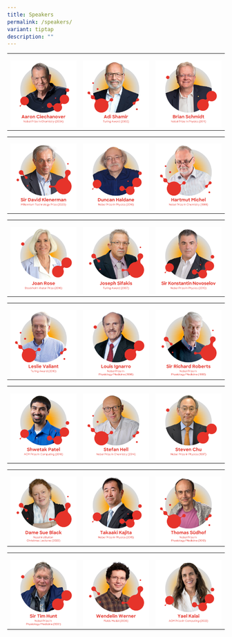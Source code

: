 ```yaml
---
title: Speakers
permalink: /speakers/
variant: tiptap
description: ""
---
```

<table style="minWidth: 75px">
<colgroup>
<col>
<col>
<col>
</colgroup>
<tbody>
<tr>
<td rowspan="1" colspan="1">
<p></p><a class="isomer-image-wrapper" href="/speakers/aaron-ciechanover/"><img style="width: 100%" height="auto" width="100%" alt="Aaron Ciechanover" src="/images/GYSS 2025/GYSS_2025_featured_speakers_01.png"></a>
</td>
<td rowspan="1" colspan="1">
<p></p><a class="isomer-image-wrapper" href="/adi-shamir/"><img style="width: 100%" height="auto" width="100%" alt="Adi Shamir" src="/images/GYSS 2025/GYSS_2025_featured_speakers_02.png"></a>
</td>
<td rowspan="1" colspan="1">
<p></p><a class="isomer-image-wrapper" href="/brian-schmidt/"><img style="width: 100%" height="auto" width="100%" alt="Brian Schmidt" src="/images/GYSS 2025/GYSS_2025_featured_speakers_03.png"></a>
</td>
</tr>
</tbody>
</table>
<table style="minWidth: 75px">
<colgroup>
<col>
<col>
<col>
</colgroup>
<tbody>
<tr>
<td rowspan="1" colspan="1">
<p></p><a class="isomer-image-wrapper" href="/david-klenerman/"><img style="width: 100%" height="auto" width="100%" alt="Sir David Klenerman" src="/images/GYSS 2025/GYSS_2025_featured_speakers_04.png"></a>
</td>
<td rowspan="1" colspan="1">
<p></p><a class="isomer-image-wrapper" href="/duncan-haldane/"><img style="width: 100%" height="auto" width="100%" alt="Duncan Haldane" src="/images/GYSS 2025/GYSS_2025_featured_speakers_05.png"></a>
</td>
<td rowspan="1" colspan="1">
<p></p><a class="isomer-image-wrapper" href="/hartmut-michel/"><img style="width: 100%" height="auto" width="100%" alt="Hartmut Michel" src="/images/GYSS 2025/GYSS_2025_featured_speakers_06.png"></a>
</td>
</tr>
</tbody>
</table>
<table style="minWidth: 75px">
<colgroup>
<col>
<col>
<col>
</colgroup>
<tbody>
<tr>
<td rowspan="1" colspan="1">
<p></p><a class="isomer-image-wrapper" href="/joan-rose/"><img style="width: 100%" height="auto" width="100%" alt="Joan Rose" src="/images/GYSS 2025/GYSS_2025_featured_speakers_07.png"></a>
</td>
<td rowspan="1" colspan="1">
<p></p><a class="isomer-image-wrapper" href="/joseph-sifakis/"><img style="width: 100%" height="auto" width="100%" alt="Joseph Sifakis" src="/images/GYSS 2025/GYSS_2025_featured_speakers_08.png"></a>
</td>
<td rowspan="1" colspan="1">
<p></p><a class="isomer-image-wrapper" href="/konstantin-novoselov/"><img style="width: 100%" height="auto" width="100%" alt="Sir Konstantin Novoselov" src="/images/GYSS 2025/GYSS_2025_featured_speakers_09.png"></a>
</td>
</tr>
</tbody>
</table>
<table style="minWidth: 75px">
<colgroup>
<col>
<col>
<col>
</colgroup>
<tbody>
<tr>
<td rowspan="1" colspan="1">
<p></p><a class="isomer-image-wrapper" href="/leslie-valiant/"><img style="width: 100%" height="auto" width="100%" alt="Leslie Valiant" src="/images/GYSS 2025/GYSS_2025_featured_speakers_10.png"></a>
</td>
<td rowspan="1" colspan="1">
<p></p><a class="isomer-image-wrapper" href="/louis-ignarro/"><img style="width: 100%" height="auto" width="100%" alt="Louis Ignarro" src="/images/GYSS 2025/GYSS_2025_featured_speakers_11.png"></a>
</td>
<td rowspan="1" colspan="1">
<p></p><a class="isomer-image-wrapper" href="/richard-roberts/"><img style="width: 100%" height="auto" width="100%" alt="Sir Richard Roberts" src="/images/GYSS 2025/GYSS_2025_featured_speakers_12.png"></a>
</td>
</tr>
</tbody>
</table>
<table style="minWidth: 75px">
<colgroup>
<col>
<col>
<col>
</colgroup>
<tbody>
<tr>
<td rowspan="1" colspan="1">
<p></p><a class="isomer-image-wrapper" href="/shwetak-patel/"><img style="width: 100%" height="auto" width="100%" alt="Shwetak Patel" src="/images/GYSS 2025/GYSS_2025_featured_speakers_13.png"></a>
</td>
<td rowspan="1" colspan="1">
<p></p><a class="isomer-image-wrapper" href="/stefan-hell/"><img style="width: 100%" height="auto" width="100%" alt="Stefan Hell" src="/images/GYSS 2025/GYSS_2025_featured_speakers_14.png"></a>
</td>
<td rowspan="1" colspan="1">
<p></p><a class="isomer-image-wrapper" href="/steven-chu/"><img style="width: 100%" height="auto" width="100%" alt="Steven Chu" src="/images/GYSS 2025/GYSS_2025_featured_speakers_15.png"></a>
</td>
</tr>
</tbody>
</table>
<table style="minWidth: 75px">
<colgroup>
<col>
<col>
<col>
</colgroup>
<tbody>
<tr>
<td rowspan="1" colspan="1">
<p></p><a class="isomer-image-wrapper" href="/sue-black/"><img style="width: 100%" height="auto" width="100%" alt="Dame Sue Black" src="/images/GYSS 2025/GYSS_2025_featured_speakers_16.png"></a>
</td>
<td rowspan="1" colspan="1">
<p></p><a class="isomer-image-wrapper" href="/takaaki-kajita/"><img style="width: 100%" height="auto" width="100%" alt="Takaaki Kajita" src="/images/GYSS 2025/GYSS_2025_featured_speakers_17.png"></a>
</td>
<td rowspan="1" colspan="1">
<p></p><a class="isomer-image-wrapper" href="/thomas-sudhof/"><img style="width: 100%" height="auto" width="100%" alt="Thomas Südhof" src="/images/GYSS 2025/GYSS_2025_featured_speakers_18.png"></a>
</td>
</tr>
</tbody>
</table>
<table style="minWidth: 75px">
<colgroup>
<col>
<col>
<col>
</colgroup>
<tbody>
<tr>
<td rowspan="1" colspan="1">
<p></p><a class="isomer-image-wrapper" href="/tim-hunt/"><img style="width: 100%" height="auto" width="100%" alt="Sir Tim Hunt" src="/images/GYSS 2025/GYSS_2025_featured_speakers_19.png"></a>
</td>
<td rowspan="1" colspan="1">
<p></p><a class="isomer-image-wrapper" href="/wendelin-werner/"><img style="width: 100%" height="auto" width="100%" alt="Wendelin Werner" src="/images/GYSS 2025/GYSS_2025_featured_speakers_20.png"></a>
</td>
<td rowspan="1" colspan="1">
<p></p><a class="isomer-image-wrapper" href="/yael-kalai/"><img style="width: 100%" height="auto" width="100%" alt="Yael Kalai" src="/images/GYSS 2025/GYSS_2025_featured_speakers_21.png"></a>
</td>
</tr>
</tbody>
</table>
<p></p>